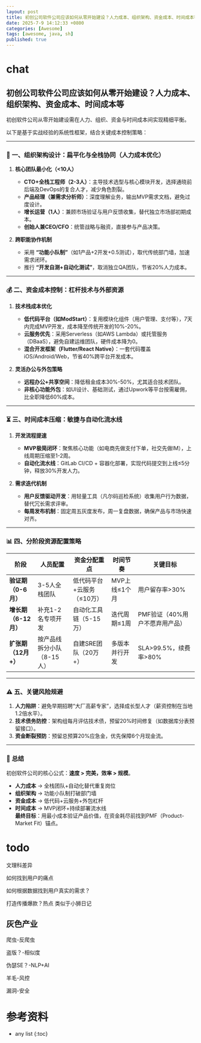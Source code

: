 ```yaml
---
layout: post
title: 初创公司软件公司应该如何从零开始建设？人力成本、组织架构、资金成本、时间成本等
date: 2025-7-9 14:12:33 +0800
categories: [Awesome]
tags: [awesome, java, sh]
published: true
---
```


# chat

## 初创公司软件公司应该如何从零开始建设？人力成本、组织架构、资金成本、时间成本等

初创软件公司从零开始建设需在人力、组织、资金与时间成本间实现精细平衡。

以下是基于实战经验的系统性框架，结合关键成本控制策略：

---

### 🧱 **一、组织架构设计：扁平化与全栈协同（人力成本优化）**
1. **核心团队最小化（<10人）**  
   - **CTO+全栈工程师（2-3人）**：主导技术选型与核心模块开发，选择通晓前后端及DevOps的复合人才，减少角色割裂。
   - **产品经理（兼需求分析师）**：深度理解业务，输出MVP需求文档，避免过度设计。
   - **增长运营（1人）**：兼顾市场验证与用户反馈收集，替代独立市场部初期成本。
   - **创始人兼CEO/CFO**：统管战略与融资，直接参与产品决策。

2. **跨职能协作机制**  
   - 采用 **“功能小队制”**（如1产品+2开发+0.5测试），取代传统部门墙，加速需求闭环。
   - 推行 **“开发自测+自动化测试”**，取消独立QA团队，节省20%人力成本。

---

### 💰 **二、资金成本控制：杠杆技术与外部资源**
1. **技术栈成本优化**  
   - **低代码平台（如ModStart）**：复用模块化组件（用户管理、支付等），7天内完成MVP开发，成本降至传统开发的10%-20%。
   - **云服务优先**：采用Serverless（如AWS Lambda）或托管服务（DBaaS），避免自建运维团队，硬件成本降为0。
   - **混合开发框架（Flutter/React Native）**：一套代码覆盖iOS/Android/Web，节省40%跨平台开发成本。

2. **灵活办公与外包策略**  
   - **远程办公+共享空间**：降低租金成本30%-50%，尤其适合技术团队。
   - **非核心功能外包**：如UI设计、基础测试，通过Upwork等平台按需雇佣，比全职降低60%成本。

---

### ⏳ **三、时间成本压缩：敏捷与自动化流水线**
1. **开发流程提速**  
   - **MVP极简闭环**：聚焦核心功能（如电商先做支付下单，社交先做IM），上线周期压缩至1-2周。
   - **自动化流水线**：GitLab CI/CD + 容器化部署，实现代码提交到上线≤5分钟，释放30%开发人力。

2. **需求迭代机制**  
   - **用户反馈驱动开发**：用轻量工具（凡尔码巡检系统）收集用户行为数据，替代冗长需求评审。
   - **每周发布机制**：固定周五灰度发布，周一复盘数据，确保产品与市场快速对齐。

---

### 📊 **四、分阶段资源配置策略**
| **阶段**          | **人员配置**                | **资金分配重点**         | **时间节奏**          | **关键目标**                  |
|-------------------|---------------------------|------------------------|----------------------|-----------------------------|
| **验证期（0-6月）** | 3-5人全栈团队              | 低代码平台+云服务（≤10万） | MVP上线≤1个月        | 用户留存率>30%               |
| **增长期（6-12月）** | 补充1-2名专项开发          | 自动化工具链（5-15万）    | 迭代周期≤1周         | PMF验证（40%用户不愿弃用产品） |
| **扩张期（12月+）** | 按产品线拆分小队（8-15人） | 自建SRE团队（20万+）     | 多版本并行开发       | SLA>99.5%，续费率>80%        |

---

### ⚠️ **五、关键风险规避**
1. **人力陷阱**：避免早期招聘“大厂高薪专家”，选择成长型人才（薪资控制在当地1.2倍水平）。
2. **技术债务防控**：架构组每月评估技术债，预留20%时间修复（如数据库分表预留接口）。
3. **资金断裂预防**：预留总预算20%应急金，优先保障6个月现金流。

---

### 💎 **总结**
初创软件公司的核心公式：**速度 > 完美，效率 > 规模**。  
- **人力成本** → 全栈团队+自动化替代重复岗位  
- **组织架构** → 功能小队制打破部门墙  
- **资金成本** → 低代码+云服务+外包杠杆  
- **时间成本** → MVP闭环+持续部署流水线  
**最终目标**：用最小成本验证产品价值，在资金耗尽前找到PMF（Product-Market Fit）锚点。



# todo

文理科差异

如何找到用户的痛点

如何根据数据找到用户真实的需求？

打造传播爆款？热点 类似于小狮日记

## 灰色产业

爬虫-反爬虫

盗版？-相似度

伪瑟SE？-NLP+AI

羊毛-风控

漏洞-安全


# 参考资料


* any list
{:toc}
